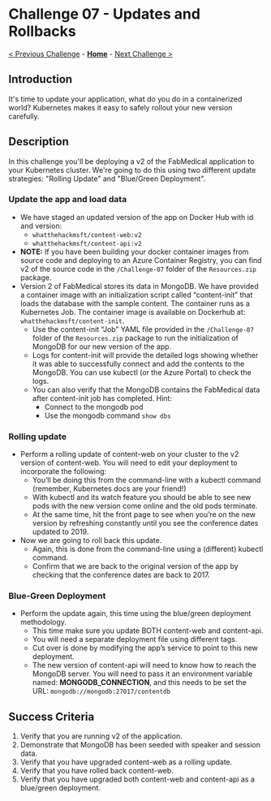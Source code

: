 # Challenge 07 - Updates and Rollbacks

[< Previous Challenge](./Challenge-06.md) - **[Home](../README.md)** - [Next Challenge >](./Challenge-08.md)

## Introduction

It's time to update your application, what do you do in a containerized world? Kubernetes makes it easy to safely rollout your new version carefully.

## Description

In this challenge you'll be deploying a v2 of the FabMedical application to your Kubernetes cluster. We're going to do this using two different update strategies: "Rolling Update" and "Blue/Green Deployment".

### Update the app and load data
- We have staged an updated version of the app on Docker Hub with id and version:
	- `whatthehackmsft/content-web:v2`
	- `whatthehackmsft/content-api:v2`
- **NOTE:** If you have been building your docker container images from source code and deploying to an Azure Container Registry, you can find v2 of the source code in the `/Challenge-07` folder of the `Resources.zip` package.
- Version 2 of FabMedical stores its data in MongoDB.  We have provided a container image with an initialization script called “content-init” that loads the database with the sample content. The container runs as a Kubernetes Job. The container image is available on Dockerhub at: `whatthehackmsft/content-init`.
	- Use the content-init “Job” YAML file provided in the `/Challenge-07` folder of the `Resources.zip` package to run the initialization of MongoDB for our new version of the app.
	- Logs for content-init will provide the detailed logs showing whether it was able to successfully connect and add the contents to the MongoDB. You can use kubectl (or the Azure Portal) to check the logs.
	- You can also verify that the MongoDB contains the FabMedical data after content-init job has completed.  Hint:
    	- Connect to the mongodb pod
    	- Use the mongodb command `show dbs`


### Rolling update
- Perform a rolling update of content-web on your cluster to the v2 version of content-web.  You will need to edit your deployment to incorporate the following:
  - You’ll be doing this from the command-line with a kubectl command (remember, Kubernetes docs are your friend!)
  - With kubectl and its watch feature you should be able to see new pods with the new version come online and the old pods terminate.
  - At the same time, hit the front page to see when you’re on the new version by refreshing constantly until you see the conference dates updated to 2019.
- Now we are going to roll back this update.
	- Again, this is done from the command-line using a (different) kubectl command.
	- Confirm that we are back to the original version of the app by checking that the conference dates are back to 2017.
### Blue-Green Deployment
- Perform the update again, this time using the blue/green deployment methodology.
	- This time make sure you update BOTH content-web and content-api.
	- You will need a separate deployment file using different tags.
	- Cut over is done by modifying the app’s service to point to this new deployment.
	- The new version of content-api will need to know how to reach the MongoDB server. You will need to pass it an environment variable named: **MONGODB_CONNECTION**, and this needs to be set the URL:  `mongodb://mongodb:27017/contentdb`

## Success Criteria

1. Verify that you are running v2 of the application.
1. Demonstrate that MongoDB has been seeded with speaker and session data.
1. Verify that you have upgraded content-web as a rolling update.
1. Verify that you have rolled back content-web.
1. Verify that you have upgraded both content-web and content-api as a blue/green deployment.
